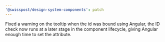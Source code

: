 ```yaml
---
'@swisspost/design-system-components': patch
---
```


Fixed a warning on the tooltip when the id was bound using Angular, the ID check now runs at a later stage in the component lifecycle, giving Angular enough time to set the attribute.
